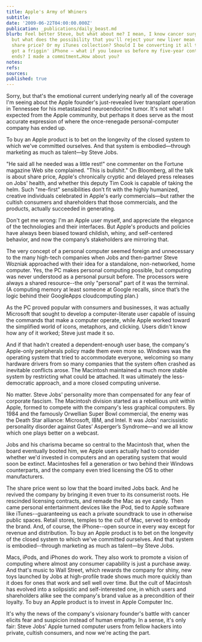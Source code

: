 ```yaml
---
title: Apple's Army of Whiners
subtitle: 
date: '2009-06-22T04:00:00.000Z'
publication: _publications/daily_beast.md
blurb: Feel better Steve, but what about me? I mean, I know cancer surgery is no picnic,
  but what does the possibility that you'll reject your new liver mean for my Apple
  share price? Or my iTunes collection? Should I be converting it all to MP3? I just
  got a friggin' iPhone – what if you leave us before my five-year contract with AT&T
  ends? I made a commitment…How about you?
notes: 
refs: 
sources: 
published: true
---
```

Sorry, but that's the emotional current underlying nearly all of the coverage I'm seeing about the Apple founder's just-revealed liver transplant operation in Tennessee for his metastasized neuroendocrine tumor. It's not what I expected from the Apple community, but perhaps it does serve as the most accurate expression of where the once-renegade personal-computer company has ended up.

To buy an Apple product is to bet on the longevity of the closed system to which we've committed ourselves. And that system is embodied—through marketing as much as talent—by Steve Jobs.

"He said all he needed was a little rest!" one commenter on the Fortune magazine Web site complained. "This is bullshit." On Bloomberg, all the talk is about share price, Apple's chronically cryptic and delayed press releases on Jobs' health, and whether this deputy Tim Cook is capable of taking the helm. Such "me-first" sensibilities don’t fit with the highly humanized, creative individuals celebrated in Apple's early commercials—but rather the cultish consumers and shareholders that those commercials, and the products, actually succeeded in generating.

Don't get me wrong: I'm an Apple user myself, and appreciate the elegance of the technologies and their interfaces. But Apple's products and policies have always been biased toward childish, whiny, and self-centered behavior, and now the company’s stakeholders are mirroring that.

The very concept of a personal computer seemed foreign and unnecessary to the many high-tech companies when Jobs and then-partner Steve Wozniak approached with their idea for a standalone, non-networked, home computer. Yes, the PC makes personal computing possible, but computing was never understood as a personal pursuit before. The processors were always a shared resource--the only "personal" part of it was the terminal. (A computing memory at least someone at Google recalls, since that’s the logic behind their GoogleApps cloudcomputing plan.)

As the PC proved popular with consumers and businesses, it was actually Microsoft that sought to develop a computer-literate user capable of issuing the commands that make a computer operate, while Apple worked toward the simplified world of icons, metaphors, and clicking. Users didn't know how any of it worked; Steve just made it so.

And if that hadn't created a dependent-enough user base, the company's Apple-only peripherals policy made them even more so. Windows was the operating system that tried to accommodate everyone, welcoming so many hardware drivers from so many companies that the system often crashed as inevitable conflicts arose. The Macintosh maintained a much more stable system by restricting what could be attached. It was ultimately the less-democratic approach, and a more closed computing universe.

No matter. Steve Jobs' personality more than compensated for any fear of corporate fascism. The Macintosh division started as a rebellious unit within Apple, formed to compete with the company's less graphical computers. By 1984 and the famously Orwellian Super Bowl commercial, the enemy was the Death Star alliance: Microsoft, IBM, and Intel. It was Jobs' narcissistic personality disorder against Gates’ Asperger’s Syndrome—and we all know which one plays better on a webcast.

Jobs and his charisma became so central to the Macintosh that, when the board eventually booted him, we Apple users actually had to consider whether we'd invested in computers and an operating system that would soon be extinct. Macintoshes fell a generation or two behind their Windows counterparts, and the company even tried licensing the OS to other manufacturers.

The share price went so low that the board invited Jobs back. And he revived the company by bringing it even truer to its consumerist roots. He rescinded licensing contracts, and remade the Mac as eye candy. Then came personal entertainment devices like the iPod, tied to Apple software like iTunes--guaranteeing us each a private soundtrack to use in otherwise public spaces. Retail stores, temples to the cult of Mac, served to embody the brand. And, of course, the iPhone--open source in every way except for revenue and distribution. To buy an Apple product is to bet on the longevity of the closed system to which we've committed ourselves. And that system is embodied--through marketing as much as talent—by Steve Jobs.

Macs, iPods, and iPhones do work. They also work to promote a vision of computing where almost any consumer capability is just a purchase away. And that's music to Wall Street, which rewards the company for shiny, new toys launched by Jobs at high-profile trade shows much more quickly than it does for ones that work and sell well over time. But the cult of Macintosh has evolved into a solipsistic and self-interested one, in which users and shareholders alike see the company's brand value as a precondition of their loyalty. To buy an Apple product is to invest in Apple Computer Inc.

It's why the news of the company's visionary founder's battle with cancer elicits fear and suspicion instead of human empathy. In a sense, it's only fair: Steve Jobs' Apple turned computer users from fellow hackers into private, cultish consumers, and now we're acting the part.
